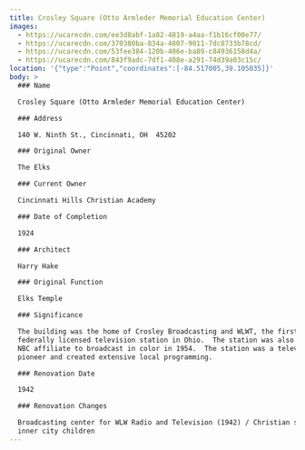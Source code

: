 ```yaml
---
title: Crosley Square (Otto Armleder Memorial Education Center)
images:
  - https://ucarecdn.com/ee3d8abf-1a82-4819-a4aa-f1b16cf00e77/
  - https://ucarecdn.com/370380ba-834a-4807-9011-7dc8733b78cd/
  - https://ucarecdn.com/53fee384-120b-406e-ba89-c84936158d4a/
  - https://ucarecdn.com/843f9adc-7df1-408e-a291-74d39a03c15c/
location: '{"type":"Point","coordinates":[-84.517005,39.105035]}'
body: >
  ### Name

  Crosley Square (Otto Armleder Memorial Education Center)

  ### Address

  140 W. Ninth St., Cincinnati, OH  45202

  ### Original Owner

  The Elks

  ### Current Owner

  Cincinnati Hills Christian Academy

  ### Date of Completion

  1924

  ### Architect

  Harry Hake

  ### Original Function

  Elks Temple

  ### Significance

  The building was the home of Crosley Broadcasting and WLWT, the first
  federally licensed television station in Ohio.  The station was also the first
  NBC affiliate to broadcast in color in 1954.  The station was a television
  pioneer and created extensive local programming.

  ### Renovation Date

  1942

  ### Renovation Changes

  Broadcasting center for WLW Radio and Television (1942) / Christian school for
  inner city children
---
```

